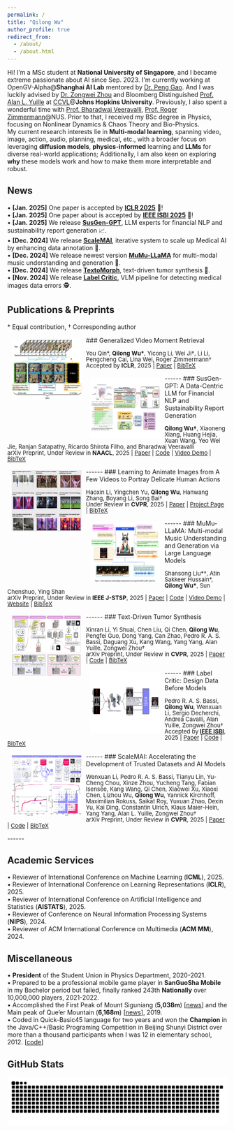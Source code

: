 ```yaml
---
permalink: /
title: "Qilong Wu"
author_profile: true
redirect_from: 
  - /about/
  - /about.html
---
```


Hi! I’m a MSc student at **National University of Singapore**, and I became extreme passionate about AI since Sep. 2023. I'm currently working at OpenGV-Alpha@**Shanghai AI Lab** mentored by [Dr. Peng Gao](https://scholar.google.com/citations?hl=en&user=_go6DPsAAAAJ&view_op=list_works&sortby=pubdate). And I was luckily advised by [Dr. Zongwei Zhou](https://scholar.google.com/citations?user=JVOeczAAAAAJ&hl=en) and Bloomberg Distinguished [Prof. Alan L. Yuille](https://scholar.google.com/citations?user=FJ-huxgAAAAJ&hl) at [CCVL](https://ccvl.jhu.edu/)@**Johns Hopkins University**. Previously, I also spent a wonderful time with [Prof. Bharadwaj Veeravalli](https://scholar.google.com/citations?user=IqAJttsAAAAJ&hl=en), [Prof. Roger Zimmermann](https://scholar.google.com.tw/citations?user=IDREwXEAAAAJ)@NUS. Prior to that, I received my BSc degree in Physics, focusing on Nonlinear Dynamics & Chaos Theory and Bio-Physics.<br />
My current research interests lie in **Multi-modal learning**, spanning video, image, action, audio, planning, medical, etc., with a broader focus on leveraging **diffusion models**, **physics-informed** learning and **LLMs** for diverse real-world applications; Additionally, I am also keen on exploring **why** these models work and how to make them more interpretable and robust.

News
------
•	**[Jan. 2025]** One paper is accepted by [**ICLR 2025**](https://iclr.cc/) 🎉!<br />
•	**[Jan. 2025]** One paper about is accepted by [**IEEE ISBI 2025**](https://signalprocessingsociety.org/blog/isbi-2025-2025-ieee-international-symposium-biomedical-imaging) 🎉!<br />
•	**[Jan. 2025]** We release [**SusGen-GPT**](https://github.com/JerryWu-code/SusGen), LLM experts for financial NLP and sustainability report generation 📈.<br />
•	**[Dec. 2024]** We release [**ScaleMAI**](https://github.com/MrGiovanni/ScaleMAI), iterative system to scale up Medical AI by enhancing data annotation 🏥.<br />
•	**[Dec. 2024]** We release newest version [**MuMu-LLaMA**](https://github.com/shansongliu/MuMu-LLaMA) for multi-modal music understanding and generation 🎸.<br />
•	**[Dec. 2024]** We release [**TextoMorph**](https://github.com/MrGiovanni/TextoMorph), text-driven tumor synthesis 🏥.<br />
•	**[Nov. 2024]** We release [**Label Critic**](https://github.com/PedroRASB/Cerberus), VLM pipeline for detecting  medical images data errors 🕵️.

Publications & Preprints
------
\* Equal contribution, † Corresponding author

<img style="float: left; margin:5px 10px" src="../images/pubs/gvmr/model.jpg" width="160" height="140">
### Generalized Video Moment Retrieval
<p style="line-height:1.0">
<font size="2">
You Qin*, <strong>Qilong Wu*</strong>, Yicong Li, Wei Ji†, Li Li, Pengcheng Cai, Lina Wei, Roger Zimmermann†<br />
Accepted by <strong>ICLR</strong>, 2025 |
<a href="https://openreview.net/pdf?id=qdOIkeZ5e4">Paper</a> |
<a href="{{ site.baseurl }}/files/bibtex/gvmr.txt" target="_blank">BibTeX</a>
<br />
</font>
</p>
------
<img style="float: left; margin:5px 10px" src="../images/pubs/susgen/post.jpg" width="160" height="140">
### SusGen-GPT: A Data-Centric LLM for Financial NLP and Sustainability Report Generation
<p style="line-height:1.0">
<font size="2">
<strong>Qilong Wu†</strong>, Xiaoneng Xiang, Huang Hejia, Xuan Wang, Yeo Wei Jie, Ranjan Satapathy, Ricardo Shirota Filho, and Bharadwaj Veeravalli<br />
arXiv Preprint, Under Review in <strong>NAACL</strong>, 2025 |
<a href="https://arxiv.org/pdf/2412.10906">Paper</a> |
<a href="https://github.com/JerryWu-code/SusGen">Code</a> |
<a href="{{ site.baseurl }}/files/susgen_demo.mp4" target="_blank">Video Demo</a> |
<a href="{{ site.baseurl }}/files/bibtex/susgen.txt" target="_blank">BibTeX</a>
<br />
</font>
</p>
------
<img style="float: left; margin:5px 10px" src="../images/pubs/cva/demo.gif" width="160" height="140">
### Learning to Animate Images from A Few Videos to Portray Delicate Human Actions
<p style="line-height:1.0">
<font size="2">
Haoxin Li, Yingchen Yu, <strong>Qilong Wu</strong>, Hanwang Zhang, Boyang Li, Song Bai†<br />
Under Review in <strong>CVPR</strong>, 2025 |
<a href="https://openreview.net/pdf?id=3By4N0GAdt">Paper</a> |
<a href="https://cva2099.github.io/human_action_animation/">Project Page</a> |
<a href="{{ site.baseurl }}/files/bibtex/cva.txt" target="_blank">BibTeX</a>
<br />
</font>
</p>
------
<img style="float: left; margin:5px 10px" src="../images/pubs/mumullama/model.jpg" width="160" height="140">
### MuMu-LLaMA: Multi-modal Music Understanding and Generation via Large Language Models
<p style="line-height:1.0">
<font size="2">
Shansong Liu*†, Atin Sakkeer Hussain*, <strong>Qilong Wu*</strong>, Sun Chenshuo, Ying Shan<br />
arXiv Preprint, Under Review in <strong>IEEE J-STSP</strong>, 2025 |
<a href="https://arxiv.org/pdf/2412.06660">Paper</a> |
<a href="https://github.com/shansongliu/M2UGen">Code</a> |
<a href="{{ site.baseurl }}/files/Mumullama_demo.mp4" target="_blank">Video Demo</a> |
<a href="https://crypto-code.github.io/MuMu-LLaMA_Demo/">Website</a> |
<a href="{{ site.baseurl }}/files/bibtex/mumullama.txt" target="_blank">BibTeX</a>
<br />
</font>
</p>
------
<img style="float: left; margin:5px 10px" src="../images/pubs/textmorph/model.jpg" width="160" height="140">
### Text-Driven Tumor Synthesis
<p style="line-height:1.0">
<font size="2">
Xinran Li, Yi Shuai, Chen Liu, Qi Chen, <strong>Qilong Wu</strong>, Pengfei Guo, Dong Yang, Can Zhao, Pedro R. A. S. Bassi, Daguang Xu, Kang Wang, Yang Yang, Alan Yuille, Zongwei Zhou†<br />
arXiv Preprint, Under Review in <strong>CVPR</strong>, 2025 |
<a href="https://arxiv.org/pdf/2412.18589">Paper</a> |
<a href="https://github.com/MrGiovanni/TextoMorph">Code</a> |
<a href="{{ site.baseurl }}/files/bibtex/textmorph.txt" target="_blank">BibTeX</a>
<br />
</font>
</p>
------
<img style="float: left; margin:5px 10px" src="../images/pubs/label-cri/model.jpg" width="160" height="140">
### Label Critic: Design Data Before Models
<p style="line-height:1.0">
<font size="2">
Pedro R. A. S. Bassi, <strong>Qilong Wu</strong>, Wenxuan Li, Sergio Decherchi, Andrea Cavalli, Alan Yuille, Zongwei Zhou†<br />
Accepted by <a href="https://app.gleanin.com/share/campaigns/30001/variants"><strong>IEEE ISBI</strong></a>, 2025 |
<a href="https://arxiv.org/pdf/2411.02753">Paper</a> |
<a href="https://github.com/PedroRASB/Cerberus">Code</a> |
<a href="{{ site.baseurl }}/files/bibtex/labcri.txt" target="_blank">BibTeX</a>
<br />
</font>
</p>
------
<img style="float: left; margin:5px 10px" src="../images/pubs/scalemai/post.jpg" width="160" height="140">
### ScaleMAI: Accelerating the Development of Trusted Datasets and AI Models
<p style="line-height:1.0">
<font size="2">
Wenxuan Li, Pedro R. A. S. Bassi, Tianyu Lin, Yu-Cheng Chou, Xinze Zhou, Yucheng Tang, Fabian Isensee, Kang Wang, Qi Chen, Xiaowei Xu, Xiaoxi Chen, Lizhou Wu, <strong>Qilong Wu</strong>, Yannick Kirchhoff, Maximilian Rokuss, Saikat Roy, Yuxuan Zhao, Dexin Yu, Kai Ding, Constantin Ulrich, Klaus Maier-Hein, Yang Yang, Alan L. Yuille, Zongwei Zhou†<br />
arXiv Preprint, Under Review in <strong>CVPR</strong>, 2025 |
<a href="https://www.cs.jhu.edu/~zongwei/publication/li2025scalemai.pdf">Paper</a> |
<a href="https://github.com/MrGiovanni/ScaleMAI">Code</a> |
<a href="{{ site.baseurl }}/files/bibtex/scalemai.txt" target="_blank">BibTeX</a>
<br />
</font>
</p>
------

Academic Services
------
•	Reviewer of International Conference on Machine Learning (**ICML**), 2025.<br />
•	Reviewer of International Conference on Learning Representations (**ICLR**), 2025.<br />
•	Reviewer of International Conference on Artificial Intelligence and Statistics (**AISTATS**), 2025.<br />
•	Reviewer of Conference on Neural Information Processing Systems (**NIPS**), 2024.<br />
•	Reviewer of ACM International Conference on Multimedia (**ACM MM**), 2024.<br />

Miscellaneous
------
•	**President** of the Student Union in Physics Department, 2020-2021.<br />
•	Prepared to be a professional mobile game player in **SanGuoSha Mobile** in my Bachelor period but failed, finally ranked 243th **Nationally** over 10,000,000 players, 2021-2022.<br />
•	Accomplished the First Peak of Mount Siguniang (**5,038m**) [[news](http://bbs.lvye.cn/thread-2635185-1-1.html)] and the Main peak of Que’er Mountain (**6,168m**) [[news](http://bbs.lvye.cn/thread-2635578-1-1.html)], 2019.<br />
•	Coded in Quick-Basic45 language for two years and won the **Champion** in the Java/C++/Basic Programing Competition in Beijing Shunyi District over more than a thousand participants when I was 12 in elementary school, 2012. [[code](https://github.com/JerryWu-code/Code-Memory)]<br />

GitHub Stats
------
<picture>
  <source media="(prefers-color-scheme: dark)" srcset="https://raw.githubusercontent.com/JerryWu-code/JerryWu-code/output/contribution-snake-dark.svg">
  <source media="(prefers-color-scheme: light)" srcset="https://raw.githubusercontent.com/JerryWu-code/JerryWu-code/output/contribution-snake.svg">
  <img alt="github contribution grid snake animation" src="https://raw.githubusercontent.com/JerryWu-code/JerryWu-code/output/contribution-snake.svg">
</picture>